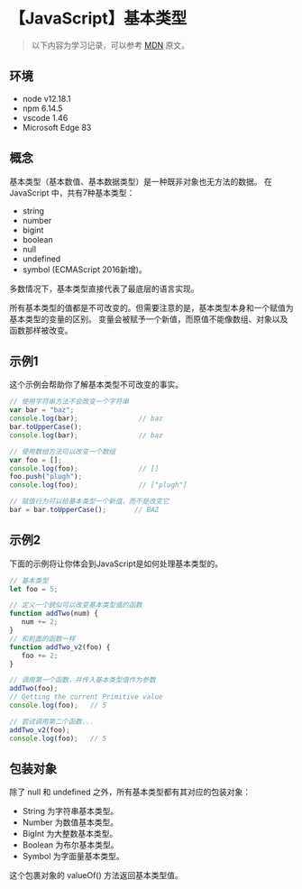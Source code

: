# 【JavaScript】基本类型

> 以下内容为学习记录，可以参考 [MDN][1] 原文。

## 环境

- node v12.18.1
- npm 6.14.5
- vscode 1.46
- Microsoft Edge 83

## 概念

基本类型（基本数值、基本数据类型）是一种既非对象也无方法的数据。
在 JavaScript 中，共有7种基本类型：
* string
* number
* bigint
* boolean
* null
* undefined
* symbol (ECMAScript 2016新增)。

多数情况下，基本类型直接代表了最底层的语言实现。

所有基本类型的值都是不可改变的。但需要注意的是，基本类型本身和一个赋值为基本类型的变量的区别。
变量会被赋予一个新值，而原值不能像数组、对象以及函数那样被改变。

## 示例1

这个示例会帮助你了解基本类型不可改变的事实。

```js
// 使用字符串方法不会改变一个字符串
var bar = "baz";
console.log(bar);               // baz
bar.toUpperCase();
console.log(bar);               // baz

// 使用数组方法可以改变一个数组
var foo = [];
console.log(foo);               // []
foo.push("plugh");
console.log(foo);               // ["plugh"]

// 赋值行为可以给基本类型一个新值，而不是改变它
bar = bar.toUpperCase();       // BAZ
```

## 示例2

下面的示例将让你体会到JavaScript是如何处理基本类型的。

```js
// 基本类型
let foo = 5;

// 定义一个貌似可以改变基本类型值的函数
function addTwo(num) {
   num += 2;
}
// 和前面的函数一样
function addTwo_v2(foo) {
   foo += 2;
}

// 调用第一个函数，并传入基本类型值作为参数
addTwo(foo);
// Getting the current Primitive value
console.log(foo);   // 5

// 尝试调用第二个函数...
addTwo_v2(foo);
console.log(foo);   // 5
```

## 包装对象

除了 null 和 undefined 之外，所有基本类型都有其对应的包装对象：

* String 为字符串基本类型。
* Number 为数值基本类型。
* BigInt 为大整数基本类型。
* Boolean 为布尔基本类型。
* Symbol 为字面量基本类型。

这个包裹对象的 valueOf() 方法返回基本类型值。

[1]: https://developer.mozilla.org/zh-CN/docs/Glossary/Primitive

